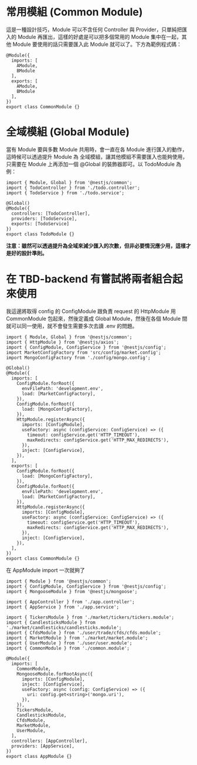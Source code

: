 # 常用模組 (Common Module)
這是一種設計技巧，Module 可以不含任何 Controller 與 Provider，只單純把匯入的 Module 再匯出，這樣的好處是可以把多個常用的 Module 集中在一起，其他 Module 要使用的話只需要匯入此 Module 就可以了。下方為範例程式碼：

```typescript=
@Module({
  imports: [
    AModule,
    BModule
  ],
  exports: [
    AModule,
    BModule
  ],
})
export class CommonModule {}
```

# 全域模組 (Global Module)
當有 Module 要與多數 Module 共用時，會一直在各 Module 進行匯入的動作，這時候可以透過提升 Module 為 全域模組，讓其他模組不需要匯入也能夠使用，只需要在 Module 上再添加一個 @Global 的裝飾器即可。以 TodoModule 為例：
```typescript=
import { Module, Global } from '@nestjs/common';
import { TodoController } from './todo.controller';
import { TodoService } from './todo.service';

@Global()
@Module({
  controllers: [TodoController],
  providers: [TodoService],
  exports: [TodoService]
})
export class TodoModule {}
```

**注意：雖然可以透過提升為全域來減少匯入的次數，但非必要情況應少用，這樣才是好的設計準則。**

# 在 TBD-backend 有嘗試將兩者組合起來使用
我這邊將取得 config 的 ConfigModule 跟負責 request 的 HttpModule 用 CommonModule 包起來，然後定義成 Global Module，然後在各個 Module 間就可以同一使用，就不會發生需要多次去讀 .env 的問題。

```typescript=
import { Module, Global } from '@nestjs/common';
import { HttpModule } from '@nestjs/axios';
import { ConfigModule, ConfigService } from '@nestjs/config';
import MarketConfigFactory from 'src/config/market.config';
import MongoConfigFactory from './config/mongo.config';

@Global()
@Module({
  imports: [
    ConfigModule.forRoot({
      envFilePath: 'development.env',
      load: [MarketConfigFactory],
    }),
    ConfigModule.forRoot({
      load: [MongoConfigFactory],
    }),
    HttpModule.registerAsync({
      imports: [ConfigModule],
      useFactory: async (configService: ConfigService) => ({
        timeout: configService.get('HTTP_TIMEOUT'),
        maxRedirects: configService.get('HTTP_MAX_REDIRECTS'),
      }),
      inject: [ConfigService],
    }),
  ],
  exports: [
    ConfigModule.forRoot({
      load: [MongoConfigFactory],
    }),
    ConfigModule.forRoot({
      envFilePath: 'development.env',
      load: [MarketConfigFactory],
    }),
    HttpModule.registerAsync({
      imports: [ConfigModule],
      useFactory: async (configService: ConfigService) => ({
        timeout: configService.get('HTTP_TIMEOUT'),
        maxRedirects: configService.get('HTTP_MAX_REDIRECTS'),
      }),
      inject: [ConfigService],
    }),
  ],
})
export class CommonModule {}

```

在 AppModule import 一次就夠了
```typescript=
import { Module } from '@nestjs/common';
import { ConfigModule, ConfigService } from '@nestjs/config';
import { MongooseModule } from '@nestjs/mongoose';

import { AppController } from './app.controller';
import { AppService } from './app.service';

import { TickersModule } from './market/tickers/tickers.module';
import { CandlesticksModule } from './market/candlesticks/candlesticks.module';
import { CfdsModule } from './user/trade/cfds/cfds.module';
import { MarketModule } from './market/market.module';
import { UserModule } from './user/user.module';
import { CommonModule } from './common.module';

@Module({
  imports: [
    CommonModule,
    MongooseModule.forRootAsync({
      imports: [ConfigModule],
      inject: [ConfigService],
      useFactory: async (config: ConfigService) => ({
        uri: config.get<string>('mongo.uri'),
      }),
    }),
    TickersModule,
    CandlesticksModule,
    CfdsModule,
    MarketModule,
    UserModule,
  ],
  controllers: [AppController],
  providers: [AppService],
})
export class AppModule {}
```
